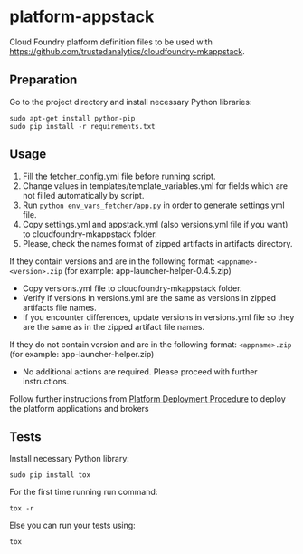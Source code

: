 platform-appstack
=================

Cloud Foundry platform definition files to be used with https://github.com/trustedanalytics/cloudfoundry-mkappstack.

## Preparation

Go to the project directory and install necessary Python libraries:
```
sudo apt-get install python-pip
sudo pip install -r requirements.txt
```

## Usage
1. Fill the fetcher_config.yml file before running script.
1. Change values in templates/template_variables.yml for fields which are not filled automatically by script.
1. Run ```python env_vars_fetcher/app.py``` in order to generate settings.yml file.
1. Copy settings.yml and appstack.yml (also versions.yml file if you want) to cloudfoundry-mkappstack folder.
1. Please, check the names format of zipped artifacts in artifacts directory.

If they contain versions and are in the following format:
`<appname>-<version>.zip`
(for example: app-launcher-helper-0.4.5.zip) 
* Copy versions.yml file to cloudfoundry-mkappstack folder.
* Verify if versions in versions.yml are the same as versions in zipped artifacts file names. 
* If you encounter differences, update versions in versions.yml file so they are the same as in the zipped artifact file names.

If they do not contain version and are in the following format:
`<appname>.zip` 
(for example: app-launcher-helper.zip) 
* No additional actions are required. Please proceed with further instructions.

Follow further instructions from [Platform Deployment Procedure](https://github.com/trustedanalytics/platform-wiki/wiki/Platform-Deployment-Procedure%3A-bosh-deployment) to deploy the platform applications and brokers

## Tests

Install necessary Python library:
```
sudo pip install tox
```

For the first time running run command:
```
tox -r
```
Else you can run your tests using:
```
tox
```